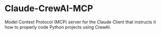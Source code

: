 # Claude-CrewAI-MCP
Model Context Protocol (MCP) server for the Claude Client that instructs it how to properly code Python projects using CrewAI.
